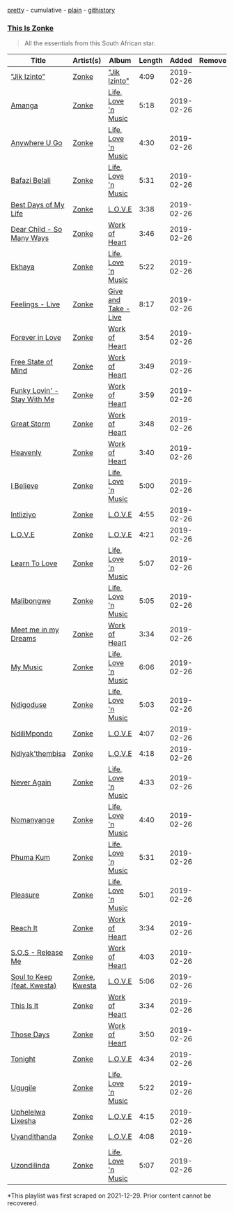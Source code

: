 [pretty](/playlists/pretty/37i9dQZF1DWWxuZGEYY4h1.md) - cumulative - [plain](/playlists/plain/37i9dQZF1DWWxuZGEYY4h1) - [githistory](https://github.githistory.xyz/mackorone/spotify-playlist-archive/blob/main/playlists/plain/37i9dQZF1DWWxuZGEYY4h1)

### [This Is Zonke](https://open.spotify.com/playlist/4qp6Mt5uBV7NJMkser1rz1)

> All the essentials from this South African star.

| Title | Artist(s) | Album | Length | Added | Removed |
|---|---|---|---|---|---|
| ["Jik Izinto"](https://open.spotify.com/track/2oLztUbbAKvyf7yZBdwBjR) | [Zonke](https://open.spotify.com/artist/1eBaQkCXWlq1vhCLMVFdqn) | ["Jik Izinto"](https://open.spotify.com/album/2HX2udzB0QSO7yzUdLpy6p) | 4:09 | 2019-02-26 |  |
| [Amanga](https://open.spotify.com/track/5mJtki5eqkGxAQqwEYrAaq) | [Zonke](https://open.spotify.com/artist/1eBaQkCXWlq1vhCLMVFdqn) | [Life, Love 'n Music](https://open.spotify.com/album/1Qxc6orTddFNobmbXjPRX9) | 5:18 | 2019-02-26 |  |
| [Anywhere U Go](https://open.spotify.com/track/0I1oGoYKqDORMKbsScDAGF) | [Zonke](https://open.spotify.com/artist/1eBaQkCXWlq1vhCLMVFdqn) | [Life, Love 'n Music](https://open.spotify.com/album/1Qxc6orTddFNobmbXjPRX9) | 4:30 | 2019-02-26 |  |
| [Bafazi Belali](https://open.spotify.com/track/4cZ2riCamre8MLdjdO6y6F) | [Zonke](https://open.spotify.com/artist/1eBaQkCXWlq1vhCLMVFdqn) | [Life, Love 'n Music](https://open.spotify.com/album/1Qxc6orTddFNobmbXjPRX9) | 5:31 | 2019-02-26 |  |
| [Best Days of My Life](https://open.spotify.com/track/5TfwN3h4EiLY6owVJILQ0z) | [Zonke](https://open.spotify.com/artist/1eBaQkCXWlq1vhCLMVFdqn) | [L.O.V.E](https://open.spotify.com/album/2ZVoOSSjAwpsK2v53JvUNT) | 3:38 | 2019-02-26 |  |
| [Dear Child \- So Many Ways](https://open.spotify.com/track/6deyPDYfk3Akrz3t6lc6fy) | [Zonke](https://open.spotify.com/artist/1eBaQkCXWlq1vhCLMVFdqn) | [Work of Heart](https://open.spotify.com/album/0EH4i0I9Mjw7skmHXqfCUk) | 3:46 | 2019-02-26 |  |
| [Ekhaya](https://open.spotify.com/track/5bgMuy0ceEo0815lM8Zreu) | [Zonke](https://open.spotify.com/artist/1eBaQkCXWlq1vhCLMVFdqn) | [Life, Love 'n Music](https://open.spotify.com/album/1Qxc6orTddFNobmbXjPRX9) | 5:22 | 2019-02-26 |  |
| [Feelings \- Live](https://open.spotify.com/track/4pOBroO8jRFv8IVwZXDMnS) | [Zonke](https://open.spotify.com/artist/1eBaQkCXWlq1vhCLMVFdqn) | [Give and Take \- Live](https://open.spotify.com/album/3akDDIqnKMoxlshnyzLbhQ) | 8:17 | 2019-02-26 |  |
| [Forever in Love](https://open.spotify.com/track/5kINKyMAfBwV1gfJdkG5Sg) | [Zonke](https://open.spotify.com/artist/1eBaQkCXWlq1vhCLMVFdqn) | [Work of Heart](https://open.spotify.com/album/0EH4i0I9Mjw7skmHXqfCUk) | 3:54 | 2019-02-26 |  |
| [Free State of Mind](https://open.spotify.com/track/122wlOk2JORQ89VWR8miuq) | [Zonke](https://open.spotify.com/artist/1eBaQkCXWlq1vhCLMVFdqn) | [Work of Heart](https://open.spotify.com/album/0EH4i0I9Mjw7skmHXqfCUk) | 3:49 | 2019-02-26 |  |
| [Funky Lovin' \- Stay With Me](https://open.spotify.com/track/4kpDlursnjsH1pBl6jRwwU) | [Zonke](https://open.spotify.com/artist/1eBaQkCXWlq1vhCLMVFdqn) | [Work of Heart](https://open.spotify.com/album/0EH4i0I9Mjw7skmHXqfCUk) | 3:59 | 2019-02-26 |  |
| [Great Storm](https://open.spotify.com/track/23krgtj269rJ8C22HPWCoO) | [Zonke](https://open.spotify.com/artist/1eBaQkCXWlq1vhCLMVFdqn) | [Work of Heart](https://open.spotify.com/album/0EH4i0I9Mjw7skmHXqfCUk) | 3:48 | 2019-02-26 |  |
| [Heavenly](https://open.spotify.com/track/4TFLVYU1JwKwS6QMZKuCwi) | [Zonke](https://open.spotify.com/artist/1eBaQkCXWlq1vhCLMVFdqn) | [Work of Heart](https://open.spotify.com/album/0EH4i0I9Mjw7skmHXqfCUk) | 3:40 | 2019-02-26 |  |
| [I Believe](https://open.spotify.com/track/53AHCYDueWnUNLPtrrXV6c) | [Zonke](https://open.spotify.com/artist/1eBaQkCXWlq1vhCLMVFdqn) | [Life, Love 'n Music](https://open.spotify.com/album/1Qxc6orTddFNobmbXjPRX9) | 5:00 | 2019-02-26 |  |
| [Intliziyo](https://open.spotify.com/track/1PoQPAYpVG6FiL8WAznnKE) | [Zonke](https://open.spotify.com/artist/1eBaQkCXWlq1vhCLMVFdqn) | [L.O.V.E](https://open.spotify.com/album/2ZVoOSSjAwpsK2v53JvUNT) | 4:55 | 2019-02-26 |  |
| [L.O.V.E](https://open.spotify.com/track/6uTzeP0ZWXbZWwh0UVypj8) | [Zonke](https://open.spotify.com/artist/1eBaQkCXWlq1vhCLMVFdqn) | [L.O.V.E](https://open.spotify.com/album/2ZVoOSSjAwpsK2v53JvUNT) | 4:21 | 2019-02-26 |  |
| [Learn To Love](https://open.spotify.com/track/2CbjG1bjmYQ9aW8TbUiRjN) | [Zonke](https://open.spotify.com/artist/1eBaQkCXWlq1vhCLMVFdqn) | [Life, Love 'n Music](https://open.spotify.com/album/1Qxc6orTddFNobmbXjPRX9) | 5:07 | 2019-02-26 |  |
| [Malibongwe](https://open.spotify.com/track/6mD5c2ERPKFLzNEpEZJFwU) | [Zonke](https://open.spotify.com/artist/1eBaQkCXWlq1vhCLMVFdqn) | [Life, Love 'n Music](https://open.spotify.com/album/1Qxc6orTddFNobmbXjPRX9) | 5:05 | 2019-02-26 |  |
| [Meet me in my Dreams](https://open.spotify.com/track/4ds2MUP8vtMSaztsyxfjbU) | [Zonke](https://open.spotify.com/artist/1eBaQkCXWlq1vhCLMVFdqn) | [Work of Heart](https://open.spotify.com/album/0EH4i0I9Mjw7skmHXqfCUk) | 3:34 | 2019-02-26 |  |
| [My Music](https://open.spotify.com/track/0hzeCXjJi6qpILrFFPrbgR) | [Zonke](https://open.spotify.com/artist/1eBaQkCXWlq1vhCLMVFdqn) | [Life, Love 'n Music](https://open.spotify.com/album/1Qxc6orTddFNobmbXjPRX9) | 6:06 | 2019-02-26 |  |
| [Ndigoduse](https://open.spotify.com/track/7rKIjtpWrVtncmkItREclB) | [Zonke](https://open.spotify.com/artist/1eBaQkCXWlq1vhCLMVFdqn) | [Life, Love 'n Music](https://open.spotify.com/album/1Qxc6orTddFNobmbXjPRX9) | 5:03 | 2019-02-26 |  |
| [NdiliMpondo](https://open.spotify.com/track/3DfUJdHIsIgKFlQRTrXwLs) | [Zonke](https://open.spotify.com/artist/1eBaQkCXWlq1vhCLMVFdqn) | [L.O.V.E](https://open.spotify.com/album/2ZVoOSSjAwpsK2v53JvUNT) | 4:07 | 2019-02-26 |  |
| [Ndiyak'thembisa](https://open.spotify.com/track/6BUPFkiFxkp1htl7f4Jv3c) | [Zonke](https://open.spotify.com/artist/1eBaQkCXWlq1vhCLMVFdqn) | [L.O.V.E](https://open.spotify.com/album/2ZVoOSSjAwpsK2v53JvUNT) | 4:18 | 2019-02-26 |  |
| [Never Again](https://open.spotify.com/track/5oNgcvrwqMPeGZjLYPoETV) | [Zonke](https://open.spotify.com/artist/1eBaQkCXWlq1vhCLMVFdqn) | [Life, Love 'n Music](https://open.spotify.com/album/1Qxc6orTddFNobmbXjPRX9) | 4:33 | 2019-02-26 |  |
| [Nomanyange](https://open.spotify.com/track/6NyU9yisLLYyBi90kbvf3m) | [Zonke](https://open.spotify.com/artist/1eBaQkCXWlq1vhCLMVFdqn) | [Life, Love 'n Music](https://open.spotify.com/album/1Qxc6orTddFNobmbXjPRX9) | 4:40 | 2019-02-26 |  |
| [Phuma Kum](https://open.spotify.com/track/5TieC7cHbQHcCduLWAqw4S) | [Zonke](https://open.spotify.com/artist/1eBaQkCXWlq1vhCLMVFdqn) | [Life, Love 'n Music](https://open.spotify.com/album/1Qxc6orTddFNobmbXjPRX9) | 5:31 | 2019-02-26 |  |
| [Pleasure](https://open.spotify.com/track/7IgN12ucZO9vWSshLCmdTT) | [Zonke](https://open.spotify.com/artist/1eBaQkCXWlq1vhCLMVFdqn) | [Life, Love 'n Music](https://open.spotify.com/album/1Qxc6orTddFNobmbXjPRX9) | 5:01 | 2019-02-26 |  |
| [Reach It](https://open.spotify.com/track/2cV5IKy6RdZ5RyN6mLGy1j) | [Zonke](https://open.spotify.com/artist/1eBaQkCXWlq1vhCLMVFdqn) | [Work of Heart](https://open.spotify.com/album/0EH4i0I9Mjw7skmHXqfCUk) | 3:34 | 2019-02-26 |  |
| [S.O.S \- Release Me](https://open.spotify.com/track/5Vv6Qh1oE7WQNkdIDSTeiX) | [Zonke](https://open.spotify.com/artist/1eBaQkCXWlq1vhCLMVFdqn) | [Work of Heart](https://open.spotify.com/album/0EH4i0I9Mjw7skmHXqfCUk) | 4:03 | 2019-02-26 |  |
| [Soul to Keep \(feat\. Kwesta\)](https://open.spotify.com/track/0MsTBo22VnoJsz9hmJ1y8Z) | [Zonke](https://open.spotify.com/artist/1eBaQkCXWlq1vhCLMVFdqn), [Kwesta](https://open.spotify.com/artist/3Px6IenueysHsgCQf9xFVr) | [L.O.V.E](https://open.spotify.com/album/2ZVoOSSjAwpsK2v53JvUNT) | 5:06 | 2019-02-26 |  |
| [This Is It](https://open.spotify.com/track/54LnBrAkMowrMokS1i4qTM) | [Zonke](https://open.spotify.com/artist/1eBaQkCXWlq1vhCLMVFdqn) | [Work of Heart](https://open.spotify.com/album/0EH4i0I9Mjw7skmHXqfCUk) | 3:34 | 2019-02-26 |  |
| [Those Days](https://open.spotify.com/track/6SnQ2GIoanebTxsgT4xe8k) | [Zonke](https://open.spotify.com/artist/1eBaQkCXWlq1vhCLMVFdqn) | [Work of Heart](https://open.spotify.com/album/0EH4i0I9Mjw7skmHXqfCUk) | 3:50 | 2019-02-26 |  |
| [Tonight](https://open.spotify.com/track/5u91yhBCFvQZIbGE1WcpOv) | [Zonke](https://open.spotify.com/artist/1eBaQkCXWlq1vhCLMVFdqn) | [L.O.V.E](https://open.spotify.com/album/2ZVoOSSjAwpsK2v53JvUNT) | 4:34 | 2019-02-26 |  |
| [Ugugile](https://open.spotify.com/track/2qodvn0e9D7kx1EKce5ZA6) | [Zonke](https://open.spotify.com/artist/1eBaQkCXWlq1vhCLMVFdqn) | [Life, Love 'n Music](https://open.spotify.com/album/1Qxc6orTddFNobmbXjPRX9) | 5:22 | 2019-02-26 |  |
| [Uphelelwa Lixesha](https://open.spotify.com/track/6FU9HarRJGLMEqL9znwkqY) | [Zonke](https://open.spotify.com/artist/1eBaQkCXWlq1vhCLMVFdqn) | [L.O.V.E](https://open.spotify.com/album/2ZVoOSSjAwpsK2v53JvUNT) | 4:15 | 2019-02-26 |  |
| [Uyandithanda](https://open.spotify.com/track/03oeHk2ssQMsygWAQveyKv) | [Zonke](https://open.spotify.com/artist/1eBaQkCXWlq1vhCLMVFdqn) | [L.O.V.E](https://open.spotify.com/album/2ZVoOSSjAwpsK2v53JvUNT) | 4:08 | 2019-02-26 |  |
| [Uzondilinda](https://open.spotify.com/track/0NRlsxdnyzTf3jBDQ60dDG) | [Zonke](https://open.spotify.com/artist/1eBaQkCXWlq1vhCLMVFdqn) | [Life, Love 'n Music](https://open.spotify.com/album/1Qxc6orTddFNobmbXjPRX9) | 5:07 | 2019-02-26 |  |

\*This playlist was first scraped on 2021-12-29. Prior content cannot be recovered.